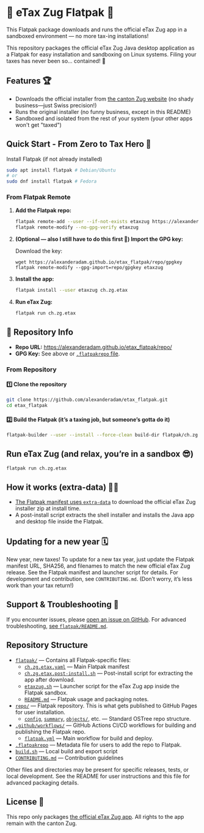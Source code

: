 # 🧾 eTax Zug Flatpak 🚀

This Flatpak package downloads and runs the official eTax Zug app in a sandboxed environment — no more tax-ing installations!

This repository packages the official eTax Zug Java desktop application as a Flatpak for easy installation and sandboxing on Linux systems. Filing your taxes has never been so… contained! 🥳

## Features 🏆

- Downloads the official installer from [the canton Zug website](https://zg.ch/de/steuern-finanzen/steuern/natuerliche-personen/steuererklaerung-ausfuellen) (no shady business—just Swiss precision!)
- Runs the original installer (no funny business, except in this README)
- Sandboxed and isolated from the rest of your system (your other apps won't get "taxed")

## Quick Start - From Zero to Tax Hero 🏁

Install Flatpak (if not already installed)

```sh
sudo apt install flatpak # Debian/Ubuntu
# or
sudo dnf install flatpak # Fedora
```

### From Flatpak Remote

1. **Add the Flatpak repo:**

   ```sh
   flatpak remote-add --user --if-not-exists etaxzug https://alexanderadam.github.io/etax_flatpak/repo/
   flatpak remote-modify --no-gpg-verify etaxzug
   ```

2. **(Optional — also I still have to do this first 🤣) Import the GPG key:**

   Download the key:
   ```
   wget https://alexanderadam.github.io/etax_flatpak/repo/gpgkey
   flatpak remote-modify --gpg-import=repo/gpgkey etaxzug
   ```

3. **Install the app:**

   ```sh
   flatpak install --user etaxzug ch.zg.etax
   ```

4. **Run eTax Zug:**

   ```sh
   flatpak run ch.zg.etax
   ```

## 🔑 Repository Info

- **Repo URL:** https://alexanderadam.github.io/etax_flatpak/repo/
- **GPG Key:** See above or [`.flatpakrepo` file](.flatpakrepo).


### From Repository

#### 1️⃣ Clone the repository

```sh
git clone https://github.com/alexanderadam/etax_flatpak.git
cd etax_flatpak
```

#### 2️⃣ Build the Flatpak (it’s a taxing job, but someone’s gotta do it)

```sh
flatpak-builder --user --install --force-clean build-dir flatpak/ch.zg.etax.yaml
```

## Run eTax Zug (and relax, you’re in a sandbox 😎)

```sh
flatpak run ch.zg.etax
```

## How it works (extra-data) 🧙‍♂️

- [The Flatpak manifest uses `extra-data`](https://docs.flatpak.org/en/latest/module-sources.html#extra-data) to download the official eTax Zug installer zip at install time.
- A post-install script extracts the shell installer and installs the Java app and desktop file inside the Flatpak.

## Updating for a new year 🗓️

New year, new taxes! To update for a new tax year, just update the Flatpak manifest URL, SHA256, and filenames to match the new official eTax Zug release. See the Flatpak manifest and launcher script for details. For development and contribution, see `CONTRIBUTING.md`. (Don’t worry, it’s less work than your tax return!)

## Support & Troubleshooting 🛟

If you encounter issues, please [open an issue on GitHub](https://github.com/alexanderadam/etax_flatpak/issues/new). For advanced troubleshooting, [see `flatpak/README.md`](flatpak/README.md).

## Repository Structure

- [`flatpak/`](flatpak/) — Contains all Flatpak-specific files:
    - [`ch.zg.etax.yaml`](flatpak/ch.zg.etax.yaml) — Main Flatpak manifest
    - [`ch.zg.etax.post-install.sh`](flatpak/ch.zg.etax.post-install.sh) — Post-install script for extracting the app after download.
    - [`etaxzug.sh`](flatpak/etaxzug.sh) — Launcher script for the eTax Zug app inside the Flatpak sandbox.
    - [`README.md`](flatpak/README.md) — Flatpak usage and packaging notes.
- [`repo/`](repo/) — Flatpak repository. This is what gets published to GitHub Pages for user installation.
    - [`config`](repo/config), [`summary`](repo/summary), [`objects/`](repo/objects/), etc. — Standard OSTree repo structure.
- [`.github/workflows/`](.github/workflows/) — GitHub Actions CI/CD workflows for building and publishing the Flatpak repo.
    - [`flatpak.yml`](.github/workflows/flatpak.yml) — Main workflow for build and deploy.
- [`.flatpakrepo`](.flatpakrepo) — Metadata file for users to add the repo to Flatpak.
- [`build.sh`](build.sh) — Local build and export script
- [`CONTRIBUTING.md`](CONTRIBUTING.md) — Contribution guidelines

Other files and directories may be present for specific releases, tests, or local development. See the README for user instructions and this file for advanced packaging details.

## License 📜

This repo only packages [the official eTax Zug app](https://zg.ch/de/steuern-finanzen/steuern/natuerliche-personen/steuererklaerung-ausfuellen). All rights to the app remain with the canton Zug.
